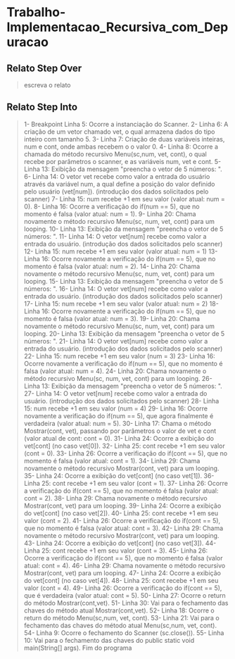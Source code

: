 # Trabalho-Implementacao_Recursiva_com_Depuracao

## Relato Step Over
>escreva o relato

## Relato Step Into
>1- Breakpoint Linha 5: Ocorre a instanciação do Scanner.
>2- Linha 6: A criação de um vetor chamado vet, o qual armazena dados do tipo inteiro com tamanho 5.
>3- Linha 7: Criação de duas variáveis inteiras, num e cont, onde ambas recebem o o valor 0.
>4- Linha 8: Ocorre a chamada do método recursivo Menu(sc,num, vet, cont), o qual recebe por parâmetros o scanner, e as variáveis num, vet e cont.
>5- Linha 13: Exibição da mensagem "preencha o vetor de 5 números: ".
>6- Linha 14: O vetor vet recebe como valor a entrada do usuário através da variável num, a qual define a posição do valor definido pelo usuário (vet[num]).
>(introdução dos dados solicitados pelo scanner)
>7- Linha 15: num recebe +1 em seu valor (valor atual: num = 0).
>8- Linha 16: Ocorre a verificação do if(num == 5), que no momento é falsa (valor atual: num = 1).
>9- Linha 20: Chama novamente o método recursivo Menu(sc, num, vet, cont) para um looping.
>10- Linha 13: Exibição da mensagem "preencha o vetor de 5 números: ".
>11- Linha 14: O vetor vet[num] recebe como valor a entrada do usuário.
>(introdução dos dados solicitados pelo scanner)
>12- Linha 15: num recebe +1 em seu valor (valor atual: num = 1)
>13- Linha 16: Ocorre novamente a verificação do if(num == 5), que no momento é falsa (valor atual: num = 2).
>14- Linha 20: Chama novamente o método recursivo Menu(sc, num, vet, cont) para um looping.
>15- Linha 13: Exibição da mensagem "preencha o vetor de 5 números: ".
>16- Linha 14: O vetor vet[num] recebe como valor a entrada do usuário.
>(introdução dos dados solicitados pelo scanner)
>17- Linha 15: num recebe +1 em seu valor (valor atual: num = 2)
>18- Linha 16: Ocorre novamente a verificação do if(num == 5), que no momento é falsa (valor atual: num = 3).
>19- Linha 20: Chama novamente o método recursivo Menu(sc, num, vet, cont) para um looping.
>20- Linha 13: Exibição da mensagem "preencha o vetor de 5 números: ".
>21- Linha 14: O vetor vet[num] recebe como valor a entrada do usuário.
>(introdução dos dados solicitados pelo scanner)
>22- Linha 15: num recebe +1 em seu valor (num = 3)
>23- Linha 16: Ocorre novamente a verificação do if(num == 5), que no momento é falsa (valor atual: num = 4).
>24- Linha 20: Chama novamente o método recursivo Menu(sc, num, vet, cont) para um looping.
>26- Linha 13: Exibição da mensagem "preencha o vetor de 5 números: ".
>27- Linha 14: O vetor vet[num] recebe como valor a entrada do usuário.
>(introdução dos dados solicitados pelo scanner)
>28- Linha 15: num recebe +1 em seu valor (num = 4)
>29- Linha 16: Ocorre novamente a verificação do if(num == 5), que agora finalmente é verdadeira (valor atual: num = 5).
>30- Linha 17: Chama o método Mostrar(cont, vet), passando por parâmetros o valor de vet e cont (valor atual de cont: cont = 0).
>31- Linha 24: Ocorre a exibição do vet[cont] (no caso vet[0]).
>32- Linha 25: cont recebe +1 em seu valor (cont = 0).
>33- Linha 26: Ocorre a verificação do if(cont == 5), que no momento é falsa (valor atual: cont = 1).
>34-  Linha 29: Chama novamente o método recursivo Mostrar(cont, vet) para um looping.
>35- Linha 24: Ocorre a exibição do vet[cont] (no caso vet[1]).
>36- Linha 25: cont recebe +1 em seu valor (cont = 1).
>37- Linha 26: Ocorre a verificação do if(cont == 5), que no momento é falsa (valor atual: cont = 2).
>38- Linha 29: Chama novamente o método recursivo Mostrar(cont, vet) para um looping.
>39- Linha 24: Ocorre a exibição do vet[cont] (no caso vet[2]).
>40- Linha 25: cont recebe +1 em seu valor (cont = 2).
>41- Linha 26: Ocorre a verificação do if(cont == 5), que no momento é falsa (valor atual: cont = 3).
>42- Linha 29: Chama novamente o método recursivo Mostrar(cont, vet) para um looping.
>43- Linha 24: Ocorre a exibição do vet[cont] (no caso vet[3]).
>44- Linha 25: cont recebe +1 em seu valor (cont = 3).
>45- Linha 26: Ocorre a verificação do if(cont == 5), que no momento é falsa (valor atual: cont = 4).
>46- Linha 29: Chama novamente o método recursivo Mostrar(cont, vet) para um looping.
>47- Linha 24: Ocorre a exibição do vet[cont] (no caso vet[4]).
>48- Linha 25: cont recebe +1 em seu valor (cont = 4).
>49- Linha 26: Ocorre a verificação do if(cont == 5), que é verdadeira (valor atual: cont = 5).
>50- Linha 27: Ocorre o return do método Mostrar(cont,vet).
>51- Linha 30: Vai para o fechamento das chaves do método atual Mostrar(cont,vet).
>52- Linha 18: Ocorre o return do método Menu(sc,num, vet, cont).
>53- Linha 21: Vai para o fechamento das chaves do método atual Menu(sc,num, vet, cont).
>54- Linha 9: Ocorre o fechamento do Scanner (sc.close()).
>55- Linha 10: Vai para o fechamento das chaves do public static void main(String[] args).
>Fim do programa